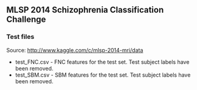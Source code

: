 ## MLSP 2014 Schizophrenia Classification Challenge

### Test files

Source: http://www.kaggle.com/c/mlsp-2014-mri/data

* test_FNC.csv - FNC features for the test set. Test subject labels have been removed.
* test_SBM.csv - SBM features for the test set. Test subject labels have been removed.


